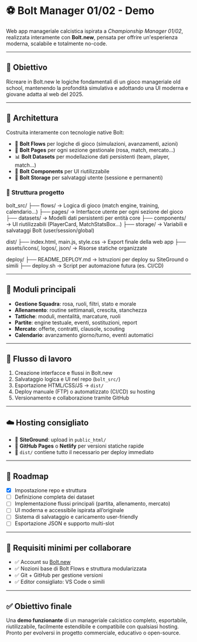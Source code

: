 # ⚽ Bolt Manager 01/02 - Demo

Web app manageriale calcistica ispirata a *Championship Manager 01/02*, realizzata interamente con **Bolt.new**, pensata per offrire un'esperienza moderna, scalabile e totalmente no-code.

---

## 🚀 Obiettivo

Ricreare in Bolt.new le logiche fondamentali di un gioco manageriale old school, mantenendo la profondità simulativa e adottando una UI moderna e giovane adatta al web del 2025.

---

## 📐 Architettura

Costruita interamente con tecnologie native Bolt:

- 🔧 **Bolt Flows** per logiche di gioco (simulazioni, avanzamenti, azioni)
- 📄 **Bolt Pages** per ogni sezione gestionale (rosa, match, mercato…)
- 📊 **Bolt Datasets** per modellazione dati persistenti (team, player, match…)
- 🧩 **Bolt Components** per UI riutilizzabile
- 💾 **Bolt Storage** per salvataggi utente (sessione e permanenti)

### 📁 Struttura progetto
bolt_src/
├── flows/ → Logica di gioco (match engine, training, calendario…)
├── pages/ → Interfacce utente per ogni sezione del gioco
├── datasets/ → Modelli dati persistenti per entità core
├── components/ → UI riutilizzabili (PlayerCard, MatchStatsBox…)
├── storage/ → Variabili e salvataggi Bolt (user/session/global)

dist/
├── index.html, main.js, style.css → Export finale della web app
├── assets/icons/, logos/, json/ → Risorse statiche organizzate

deploy/
├── README_DEPLOY.md → Istruzioni per deploy su SiteGround o simili
├── deploy.sh → Script per automazione futura (es. CI/CD)

---

## 🧱 Moduli principali

- **Gestione Squadra**: rosa, ruoli, filtri, stato e morale
- **Allenamento**: routine settimanali, crescita, stanchezza
- **Tattiche**: moduli, mentalità, marcature, ruoli
- **Partite**: engine testuale, eventi, sostituzioni, report
- **Mercato**: offerte, contratti, clausole, scouting
- **Calendario**: avanzamento giorno/turno, eventi automatici

---

## 🔄 Flusso di lavoro

1. Creazione interfacce e flussi in Bolt.new
2. Salvataggio logica e UI nel repo (`bolt_src/`)
3. Esportazione HTML/CSS/JS → `dist/`
4. Deploy manuale (FTP) o automatizzato (CI/CD) su hosting
5. Versionamento e collaborazione tramite GitHub

---

## ☁️ Hosting consigliato

- 🔹 **SiteGround**: upload in `public_html/`
- 🔹 **GitHub Pages** o **Netlify** per versioni statiche rapide
- 🔹 `dist/` contiene tutto il necessario per deploy immediato

---

## 📅 Roadmap

- [x] Impostazione repo e struttura
- [ ] Definizione completa dei dataset
- [ ] Implementazione flussi principali (partita, allenamento, mercato)
- [ ] UI moderna e accessibile ispirata all’originale
- [ ] Sistema di salvataggio e caricamento user-friendly
- [ ] Esportazione JSON e supporto multi-slot

---

## 🔧 Requisiti minimi per collaborare

- ✅ Account su [Bolt.new](https://bolt.new)
- ✅ Nozioni base di Bolt Flows e struttura modularizzata
- ✅ Git + GitHub per gestione versioni
- ✅ Editor consigliato: VS Code o simili

---

## ✅ Obiettivo finale

Una **demo funzionante** di un manageriale calcistico completo, esportabile, riutilizzabile, facilmente estendibile e compatibile con qualsiasi hosting. Pronto per evolversi in progetto commerciale, educativo o open-source.

